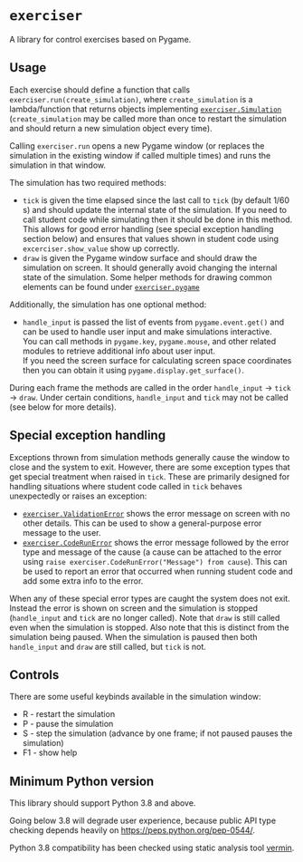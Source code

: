 # `exerciser`

A library for control exercises based on Pygame.

## Usage

Each exercise should define a function that calls `exerciser.run(create_simulation)`, where `create_simulation` is a lambda/function that returns objects implementing [`exerciser.Simulation`](/exerciser/_shared.py) (`create_simulation` may be called more than once to restart the simulation and should return a new simulation object every time).

Calling `exerciser.run` opens a new Pygame window (or replaces the simulation in the existing window if called multiple times) and runs the simulation in that window.

The simulation has two required methods:
* `tick` is given the time elapsed since the last call to `tick` (by default 1/60 s) and should update the internal state of the simulation.
If you need to call student code while simulating then it should be done in this method.
This allows for good error handling (see special exception handling section below) and ensures that values shown in student code using `excerciser.show_value` show up correctly.
* `draw` is given the Pygame window surface and should draw the simulation on screen. It should generally avoid changing the internal state of the simulation.
Some helper methods for drawing common elements can be found under [`exerciser.pygame`](/exerciser/pygame.py)

Additionally, the simulation has one optional method:
* `handle_input` is passed the list of events from `pygame.event.get()` and can be used to handle user input and make simulations interactive.  
You can call methods in `pygame.key`, `pygame.mouse`, and other related modules to retrieve additional info about user input.  
If you need the screen surface for calculating screen space coordinates then you can obtain it using `pygame.display.get_surface()`.

During each frame the methods are called in the order `handle_input` -> `tick` -> `draw`. Under certain conditions, `handle_input` and `tick` may not be called (see below for more details).

## Special exception handling

Exceptions thrown from simulation methods generally cause the window to close and the system to exit. However, there are some exception types that get special treatment when raised in `tick`. These are primarily designed for handling situations where student code called in `tick` behaves unexpectedly or raises an exception:

* [`exerciser.ValidationError`](/exerciser/_shared.py) shows the error message on screen with no other details. This can be used to show a general-purpose error message to the user.
* [`exerciser.CodeRunError`](/exerciser/_shared.py) shows the error message followed by the error type and message of the cause (a cause can be attached to the error using `raise exerciser.CodeRunError("Message") from cause`). This can be used to report an error that occurred when running student code and add some extra info to the error.

When any of these special error types are caught the system does not exit. Instead the error is shown on screen and the simulation is stopped (`handle_input` and `tick` are no longer called). Note that `draw` is still called even when the simulation is stopped. Also note that this is distinct from the simulation being paused. When the simulation is paused then both `handle_input` and `draw` are still called, but `tick` is not.

## Controls

There are some useful keybinds available in the simulation window:

* R - restart the simulation
* P - pause the simulation
* S - step the simulation (advance by one frame; if not paused pauses the simulation)
* F1 - show help

## Minimum Python version

This library should support Python 3.8 and above.

Going below 3.8 will degrade user experience, because public API type checking depends heavily on https://peps.python.org/pep-0544/.

Python 3.8 compatibility has been checked using static analysis tool [vermin](https://github.com/netromdk/vermin).
